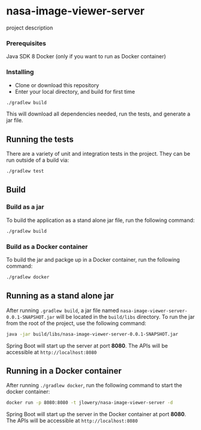 # nasa-image-viewer-server

project description

### Prerequisites

Java SDK 8
Docker (only if you want to run as Docker container)

### Installing

- Clone or download this repository
- Enter your local directory, and build for first time

```bash
./gradlew build
```
This will download all dependencies needed, run the tests, and generate a jar file.

## Running the tests

There are a variety of unit and integration tests in the project.  They can be run outside of a build via:

```bash
./gradlew test
```

## Build

### Build as a jar
To build the application as a stand alone jar file, run the following command:

```bash
./gradlew build
```

### Build as a Docker container
To build the jar and packge up in a Docker container, run the following command:

```bash
./gradlew docker
```

## Running as a stand alone jar

After running `.gradlew build`, a jar file named `nasa-image-viewer-server-0.0.1-SNAPSHOT.jar` will be located in the `build/libs` directory.
To run the jar from the root of the project, use the following command:

```bash
java -jar build/libs/nasa-image-viewer-server-0.0.1-SNAPSHOT.jar
```

Spring Boot will start up the server at port **8080**.  The APIs will be accessible at `http://localhost:8080`

## Running in a Docker container

After running `./gradlew docker`, run the following command to start the docker container:

```bash
docker run -p 8080:8080 -t jlowery/nasa-image-viewer-server -d
```

Spring Boot will start up the server in the Docker container at port **8080**.  The APIs will be accessible at `http://localhost:8080`

